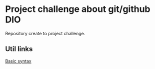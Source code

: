 # Project challenge about git/github DIO

Repository create to project challenge.

## Util links

[Basic syntax](https://www.markdownguide.org/basic-syntax/)
